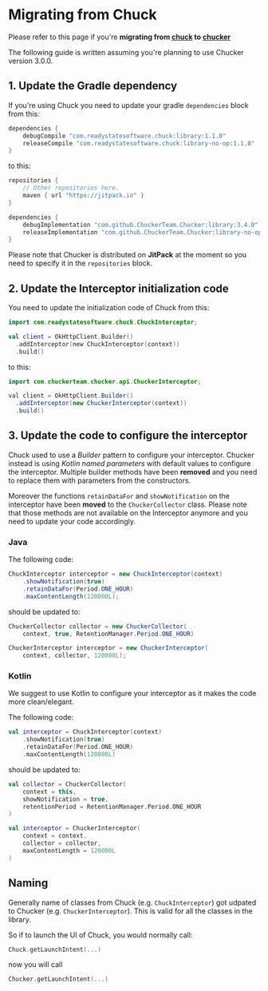 # Migrating from Chuck

Please refer to this page if you're **migrating from [chuck](https://github.com/jgilfelt/chuck) to [chucker](https://github.com/ChuckerTeam/chucker)**

The following guide is written assuming you're planning to use Chucker version 3.0.0.

## 1. Update the Gradle dependency

If you're using Chuck you need to update your gradle `dependencies` block from this:

```groovy
dependencies {
    debugCompile "com.readystatesoftware.chuck:library:1.1.0"
    releaseCompile "com.readystatesoftware.chuck:library-no-op:1.1.0"
}
```

to this:

```groovy
repositories {
    // Other repositories here.
    maven { url "https://jitpack.io" }
}

dependencies {
    debugImplementation "com.github.ChuckerTeam.Chucker:library:3.4.0"
    releaseImplementation "com.github.ChuckerTeam.Chucker:library-no-op:3.4.0"
}
```

Please note that Chucker is distributed on **JitPack** at the moment so you need to specify it in the `repositories` block.

## 2. Update the Interceptor initialization code

You need to update the initialization code of Chuck from this:

```kotlin
import com.readystatesoftware.chuck.ChuckInterceptor;

val client = OkHttpClient.Builder()
  .addInterceptor(new ChuckInterceptor(context))
  .build()
```

to this:

```java 
import com.chuckerteam.chucker.api.ChuckerInterceptor;

val client = OkHttpClient.Builder()
  .addInterceptor(new ChuckerInterceptor(context))
  .build()
```

## 3. Update the code to configure the interceptor

Chuck used to use a _Builder_ pattern to configure your interceptor. Chucker instead is using _Kotlin named parameters_ with default values to configure the interceptor. Multiple builder methods have been **removed** and you need to replace them with parameters from the constructors.

Moreover the functions `retainDataFor` and `showNotification` on the interceptor have been **moved** to the `ChuckerCollector` class. Please note that those methods are not available on the Interceptor anymore and you need to update your code accordingly.

### Java

The following code:

```java
ChuckInterceptor interceptor = new ChuckInterceptor(context)
    .showNotification(true)
    .retainDataFor(Period.ONE_HOUR)
    .maxContentLength(120000L);
```

should be updated to:

```java
ChuckerCollector collector = new ChuckerCollector(
    context, true, RetentionManager.Period.ONE_HOUR)

ChuckerInterceptor interceptor = new ChuckerInterceptor(
    context, collector, 120000L);
```

### Kotlin

We suggest to use Kotlin to configure your interceptor as it makes the code more clean/elegant.

The following code:

```kotlin
val interceptor = ChuckInterceptor(context)
    .showNotification(true)
    .retainDataFor(Period.ONE_HOUR)
    .maxContentLength(120000L)
```

should be updated to:

```kotlin
val collector = ChuckerCollector(
    context = this,
    showNotification = true,
    retentionPeriod = RetentionManager.Period.ONE_HOUR
)

val interceptor = ChuckerInterceptor(
    context = context,
    collector = collector,
    maxContentLength = 120000L
)
```

## Naming

Generally name of classes from Chuck (e.g. `ChuckInterceptor`) got udpated to Chucker (e.g. `ChuckerInterceptor`). This is valid for all the classes in the library.

So if to launch the UI of Chuck, you would normally call:

```kotlin
Chuck.getLaunchIntent(...)
```

now you will call

```kotlin
Chucker.getLaunchIntent(...)
```
